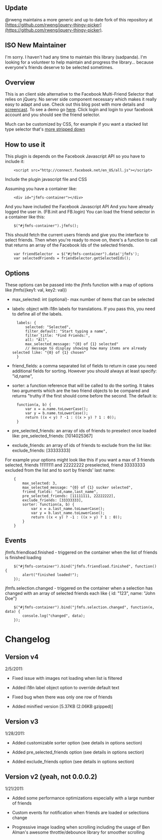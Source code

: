 Update
------

@rweng maintains a more generic and up to date fork of this repository at [https://github.com/rweng/jquery-thingy-picker](https://github.com/rweng/jquery-thingy-picker).

ISO New Maintainer
------------------

I'm sorry. I haven't had any time to maintain this library (sadpanda). I'm looking for a volunteer to help maintain and progress the library... because everyone's friends deserve to be selected sometimes.


Overview
--------

This is an client side alternative to the Facebook Multi-Friend Selector that 
relies on jQuery. No server side component necessary which makes it really
easy to adapt and use. Check out this blog post with more details and [screencast](http://bit.ly/cHDkzm). To see a demo go [here](http://mbrevoort.github.com/jquery-facebook-multi-friend-selector/). Click login and login to your facebook account and you should see the friend selector.

Much can be customized by CSS, for example if you want a stacked list type selector that's [more stripped down](http://mbrevoort.github.com/jquery-facebook-multi-friend-selector/list.html)


How to use it
-------------

This plugin is depends on the Facebook Javascript API so you have to include it:

		<script src="http://connect.facebook.net/en_US/all.js"></script>

Include the plugin javascript file and CSS

Assuming you have a container like:

		<div id="jfmfs-container"></div>

And you have included the Facebook Javascript API
And you have already logged the user in. (FB.init and FB.login)
You can load the friend selector in a container like this:

		$("#jfmfs-container").jfmfs();

This should fetch the current users friends and give you the interface to select friends. Then when you're ready to move on, there's a function to call that returns an array of the Facebook Ids of the selected friends. 

		var friendSelector  = $("#jfmfs-container").data('jfmfs');
		var selectedFriends = friendSelector.getSelectedIds();

Options
-------
These options can be passed into the jfmfs function with a map of options like jfmfs({key1: val, key2: val})

* max_selected: int (optional)- max number of items that can be selected
* labels: object with i18n labels for translations. If you pass this, you need to define all of the labels.

		labels: {
			selected: "Selected",
			filter_default: "Start typing a name",
			filter_title: "Find Friends:",
			all: "All",
			max_selected_message: "{0} of {1} selected"
			// message to display showing how many items are already selected like: "{0} of {1} chosen"
		}

* friend_fields: a comma separated list of fields to return in case you need additional fields for sorting. However you should always at least specify: "id,name",
* sorter: a function reference that will be called to do the sorting. It takes two arguments which are the two friend objects to be compared and returns "truthy if the first should come before the second. The default is:

		function(a, b) {
			var x = a.name.toLowerCase();
			var y = b.name.toLowerCase();
			return ((x < y) ? -1 : ((x > y) ? 1 : 0));
		}

* pre_selected_friends: an array of ids of friends to preselect once loaded like: pre_selected_friends: [1014025367]

* exclude_friends: an array of ids of friends to exclude from the list like: exclude_friends: [33333333]

For example your options might look like this if you want a max of 3 friends selected, friends 11111111 and 22222222 preselected, friend 33333333 excluded from the list and to sort by friends' last name:

		{
		    max_selected: 3,
		    max_selected_message: "{0} of {1} sucker selected",
			friend_fields: "id,name,last_name",
			pre_selected_friends: [11111111, 22222222],
			exclude_friends: [33333333],
			sorter: function(a, b) {
		        var x = a.last_name.toLowerCase();
		        var y = b.last_name.toLowerCase();
		        return ((x < y) ? -1 : ((x > y) ? 1 : 0));
		    }
		}

Events
------
jfmfs.friendload.finished - triggered on the container when the list of friends is finished loading

		$("#jfmfs-container").bind("jfmfs.friendload.finished", function() { 
		    alert("finished loaded!"); 
		});

jfmfs.selection.changed - triggered on the container when a selection has changed with an array of selected friends each like { id: "123", name: "John Doe"}

		$("#jfmfs-container").bind("jfmfs.selection.changed", function(e, data) { 
		    console.log("changed", data);
		});                     

# Changelog

## Version v4
2/5/2011:

* Fixed issue with images not loading when list is filtered 

* Added i18n label object option to override default text

* Fixed bug when there was only one row of friends

* Added minified version [5.37KB (2.06KB gzipped)]

## Version v3 
1/28/2011:

* Added customizable sorter option (see details in options section)

* Added pre_selected_friends option (see details in options section)

* Added exclude_friends option (see details in options section)

## Version v2 (yeah, not 0.0.0.2)  
1/21/2011:

* Added some performance optimizations especially with a large number of friends

* Custom events for notification when friends are loaded or selections change

* Progressive image loading when scrolling including the usage of Ben Alman's awesome throttle/debounce library for smoother scrolling



